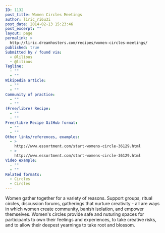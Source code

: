 ```yaml
---
ID: 1132
post_title: Women Circles Meetings
author: liric_ri6u3i
post_date: 2014-02-13 15:23:46
post_excerpt: ""
layout: page
permalink: >
  http://liric.dreamhosters.com/recipes/women-circles-meetings/
published: true
Submitted by / found via:
  - @lilious
  - @lilious
Tagline:
  - ""
  - ""
Wikipedia article:
  - ""
  - ""
Community of practice:
  - ""
  - ""
(Free/libre) Recipe:
  - ""
  - ""
Free/libre Recipe GitHub format:
  - ""
  - ""
Other links/references, examples:
  - >
    http://www.essortment.com/start-womens-circle-36129.html
  - >
    http://www.essortment.com/start-womens-circle-36129.html
Video example:
  - ""
  - ""
Related formats:
  - Circles
  - Circles
---
```

Women gather together for a variety of reasons. Support groups, ritual circles, discussion forums, gatherings that nurture creativity - all are ways in which women create community, banish isolation, and empower themselves. Women's circles provide safe and nuturing spaces for participants to own their feelings and experiences, to take creative risks, and to allow their deepest yearnings to take root and blossom.